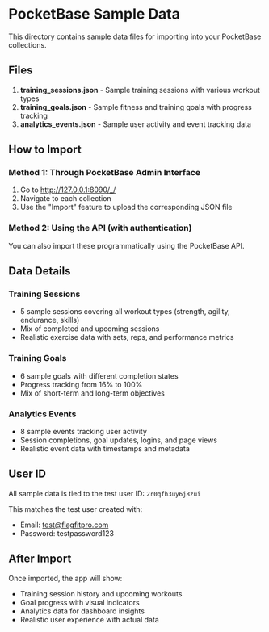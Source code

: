 # PocketBase Sample Data

This directory contains sample data files for importing into your PocketBase collections.

## Files

1. **training_sessions.json** - Sample training sessions with various workout types
2. **training_goals.json** - Sample fitness and training goals with progress tracking
3. **analytics_events.json** - Sample user activity and event tracking data

## How to Import

### Method 1: Through PocketBase Admin Interface
1. Go to http://127.0.0.1:8090/_/
2. Navigate to each collection
3. Use the "Import" feature to upload the corresponding JSON file

### Method 2: Using the API (with authentication)
You can also import these programmatically using the PocketBase API.

## Data Details

### Training Sessions
- 5 sample sessions covering all workout types (strength, agility, endurance, skills)
- Mix of completed and upcoming sessions
- Realistic exercise data with sets, reps, and performance metrics

### Training Goals
- 6 sample goals with different completion states
- Progress tracking from 16% to 100%
- Mix of short-term and long-term objectives

### Analytics Events
- 8 sample events tracking user activity
- Session completions, goal updates, logins, and page views
- Realistic event data with timestamps and metadata

## User ID
All sample data is tied to the test user ID: `2r0qfh3uy6j8zui`

This matches the test user created with:
- Email: test@flagfitpro.com
- Password: testpassword123

## After Import
Once imported, the app will show:
- Training session history and upcoming workouts
- Goal progress with visual indicators
- Analytics data for dashboard insights
- Realistic user experience with actual data